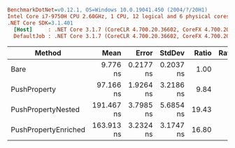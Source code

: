 ``` ini

BenchmarkDotNet=v0.12.1, OS=Windows 10.0.19041.450 (2004/?/20H1)
Intel Core i7-9750H CPU 2.60GHz, 1 CPU, 12 logical and 6 physical cores
.NET Core SDK=3.1.401
  [Host]     : .NET Core 3.1.7 (CoreCLR 4.700.20.36602, CoreFX 4.700.20.37001), X64 RyuJIT
  DefaultJob : .NET Core 3.1.7 (CoreCLR 4.700.20.36602, CoreFX 4.700.20.37001), X64 RyuJIT


```
|               Method |       Mean |     Error |    StdDev | Ratio | RatioSD |
|--------------------- |-----------:|----------:|----------:|------:|--------:|
|                 Bare |   9.776 ns | 0.2177 ns | 0.2037 ns |  1.00 |    0.00 |
|         PushProperty |  97.166 ns | 1.9264 ns | 3.2186 ns |  9.84 |    0.53 |
|   PushPropertyNested | 191.467 ns | 3.7985 ns | 5.6854 ns | 19.43 |    0.94 |
| PushPropertyEnriched | 163.913 ns | 3.2324 ns | 3.1747 ns | 16.80 |    0.50 |
